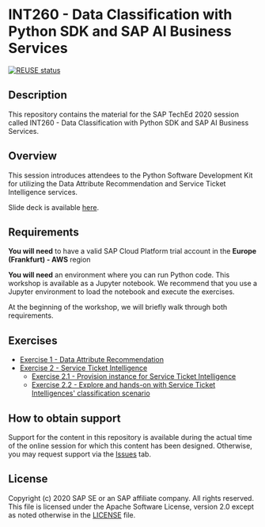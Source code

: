 # INT260 - Data Classification with Python SDK and SAP AI Business Services

[![REUSE status](https://api.reuse.software/badge/github.com/SAP-samples/teched2020-INT260)](https://api.reuse.software/info/github.com/SAP-samples/teched2020-INT260)

## Description

This repository contains the material for the SAP TechEd 2020 session called INT260 - Data Classification with Python SDK and SAP AI Business Services.

## Overview

This session introduces attendees to the Python Software Development Kit for utilizing the Data Attribute Recommendation and Service Ticket Intelligence services.

Slide deck is available [here](/INT260.pdf).

## Requirements

**You will need** to have a valid SAP Cloud Platform trial account in the **Europe (Frankfurt) - AWS** region

**You will need** an environment where you can run Python code. This workshop is available as a Jupyter notebook.
We recommend that you use a Jupyter environment to load the notebook and execute the exercises.

At the beginning of the workshop, we will briefly walk through both requirements.

## Exercises

- [Exercise 1 - Data Attribute Recommendation](exercises/ex1-DAR/README.md)
- [Exercise 2 - Service Ticket Intelligence](exercises/ex2-STI)
    - [Exercise 2.1 - Provision instance for Service Ticket Intelligence](exercises/ex2-STI/ex2.1)
    - [Exercise 2.2 - Explore and hands-on with Service Ticket Intelligences' classification scenario](exercises/ex2-STI/ex2.2)


## How to obtain support

Support for the content in this repository is available during the actual time of the online session for which this content has been designed. Otherwise, you may request support via the [Issues](../../issues) tab.

## License
Copyright (c) 2020 SAP SE or an SAP affiliate company. All rights reserved. This file is licensed under the Apache Software License, version 2.0 except as noted otherwise in the [LICENSE](LICENSES/Apache-2.0.txt) file.
